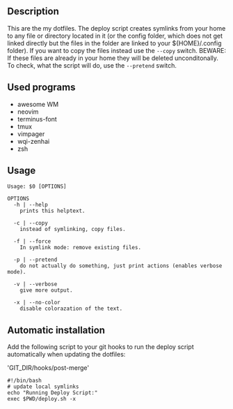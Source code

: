 Description
---
This are the my dotfiles. The deploy script creates symlinks from your home to any file or
directory located in it (or the config folder, which does not get linked directly but the files
in the folder are linked to your ${HOME}/.config folder). If you want to copy the files instead
use the `--copy` switch. BEWARE: If these files are already in your home they will be deleted
unconditonally. To check, what the script will do, use the `--pretend` switch.

Used programs
---
- awesome WM
- neovim
- terminus-font
- tmux
- vimpager
- wqi-zenhai
- zsh

Usage
---

    Usage: $0 [OPTIONS]

    OPTIONS
      -h | --help
        prints this helptext.

      -c | --copy
        instead of symlinking, copy files.

      -f | --force
        In symlink mode: remove existing files.

      -p | --pretend
        do not actually do something, just print actions (enables verbose mode).

      -v | --verbose
        give more output.

      -x | --no-color
        disable colorazation of the text.

Automatic installation
---
Add the following script to your git hooks to run the deploy script automatically when updating
the dotfiles:

'GIT\_DIR/hooks/post-merge'

    #!/bin/bash
    # update local symlinks
    echo "Running Deploy Script:"
    exec $PWD/deploy.sh -x
